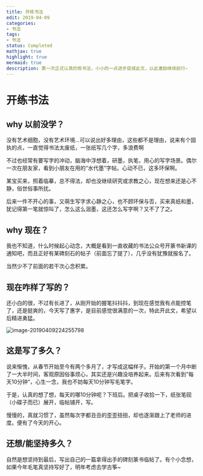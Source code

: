 ```yaml
---
title: 开练书法
edit: 2019-04-09
categories:
- 书法
tags:
- 书法
status: Completed
mathjax: true
highlight: true
mermaid: true
description: 第一次正式认真的练书法，小小的一点进步促成此文，以此激励继续前行~
---
```


# 开练书法

## why 以前没学？

没有艺术细胞，没有艺术环境...可以说出好多理由，这些都不是理由，说来有个固执的点，一直觉得书法太废纸，一张纸写几个字，多浪费啊

不过也经常有要写字的冲动，脑海中浮想着，研墨，执笔，用心的写字场景。偶尔一次在朋友家，看到小朋友在用的“水代墨”字帖，心动不已，这多环保啊。

某宝买来，照着临摹，总不得法，却也没继续研究或求教之心，现在想来还是心不静，俗世俗事所扰。

后来一件不开心的事，又萌生写字求心静之心，也不顾环保与否，买来真纸和墨，犹记得第一笔就惊叫了，怎么这么洇墨，这还怎么写字啊？又不了了之。

## why 现在？

我也不知道，什么时候起心动念，大概是看到一直收藏的书法公众号开篆书新课的通知吧，而且正好有某碑刻石的帖子（前面忘了提了），几乎没有犹豫就报名了。

当然少不了前面的若干次心念积累。

## 现在咋样了写的？

还小白的很，不过有长进了，从刚开始的握笔抖抖抖，到现在感觉我有点能控笔了，还是挺爽的，今天写了惠字，是目前感觉很满意的一次，特此开此文，希望以后精进勇猛。

![image-20190409224255798](https://ws2.sinaimg.cn/large/006tNc79ly1g1wriitnisj30ed0jb157.jpg)

## 这是写了多久？

说来惭愧，从春节开始至今有两个多月了，才写成这幅样子。开始的第一个月中断了一大半时间，客观原因俗事烦心，其实还是兴趣没培养起来。后来有次看到”每天10分钟“，心生一念，我也不妨每天10分钟写毛笔字。

于是，认真的想了想，每天的哪10分钟呢？下班后。把桌子收拾一下，纸张笔砚（小碟子而已）展开，临帖铺开，写。

慢慢的，真就习惯了，虽然每次字都丑丑的歪歪扭扭，却也逐渐跟上了老师的进度。便有了今天的开心。

## 还想/能坚持多久？

自然是想坚持到最后，写出自己的一篇拿得出手的碑刻篆书临帖了。有个小念想，如果今年毛笔真坚持写好了，明年考虑去学古筝~

